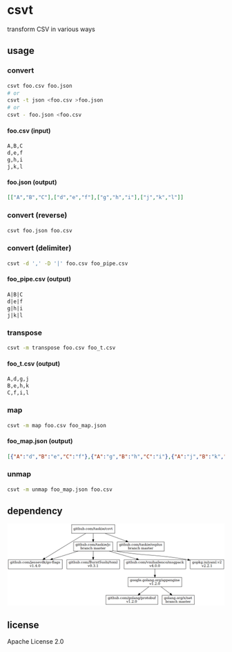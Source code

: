 # csvt

transform CSV in various ways

## usage

### convert

```sh
csvt foo.csv foo.json
# or
csvt -t json <foo.csv >foo.json
# or
csvt - foo.json <foo.csv
```

#### foo.csv (input)

```csv
A,B,C
d,e,f
g,h,i
j,k,l
```

#### foo.json (output)

```json
[["A","B","C"],["d","e","f"],["g","h","i"],["j","k","l"]]
```

### convert (reverse)

```sh
csvt foo.json foo.csv
```

### convert (delimiter)

```sh
csvt -d ',' -D '|' foo.csv foo_pipe.csv
```

#### foo_pipe.csv (output)

```
A|B|C
d|e|f
g|h|i
j|k|l
```

### transpose

```sh
csvt -m transpose foo.csv foo_t.csv
```

#### foo_t.csv (output)

```csv
A,d,g,j
B,e,h,k
C,f,i,l
```

### map

```sh
csvt -m map foo.csv foo_map.json
```

#### foo_map.json (output)

```json
[{"A":"d","B":"e","C":"f"},{"A":"g","B":"h","C":"i"},{"A":"j","B":"k","C":"l"}]
```

### unmap

```sh
csvt -m unmap foo_map.json foo.csv
```

## dependency

![dependency](images/dependency.png)

## license

Apache License 2.0
